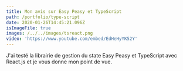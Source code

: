 ```yaml
---
title: Mon avis sur Easy Peasy et TypeScript
path: /portfolio/type-script
date: 2020-01-26T14:45:21.096Z
isImageFile: true
images: /../../images/tsreact.png
video: 'https://www.youtube.com/embed/EdHeHyYK52Y'
---
```

J'ai testé la librairie de gestion du state Easy Peasy et TypeScript avec React.js et je vous donne mon point de vue.
